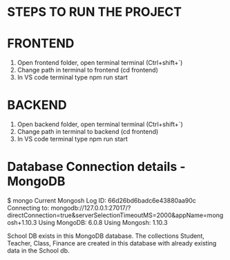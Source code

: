 # STEPS TO RUN THE PROJECT

# FRONTEND
1. Open frontend folder, open terminal terminal (Ctrl+shift+`)
2. Change path in terminal to frontend (cd frontend)
3. In VS code terminal type npm run start

# BACKEND
1. Open backend folder, open terminal terminal (Ctrl+shift+`)
2. Change path in terminal to backend (cd frontend)
3. In VS code terminal type npm run start

# Database Connection details - MongoDB
$ mongo
Current Mongosh Log ID: 66d26bd6badc6e43880aa90c
Connecting to:          mongodb://127.0.0.1:27017/?directConnection=true&serverSelectionTimeoutMS=2000&appName=mongosh+1.10.3
Using MongoDB:          6.0.8
Using Mongosh:          1.10.3

School DB exists in this MongoDB database.
The collections Student, Teacher, Class, Finance are created in this database with already existing data in the School db.


